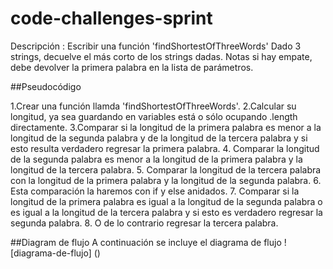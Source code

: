 # code-challenges-sprint

Descripción : Escribir una función 'findShortestOfThreeWords'
Dado 3 strings, decuelve el más corto de los strings dadas.
Notas si hay empate, debe devolver la primera palabra en la lista de parámetros.

##Pseudocódigo

1.Crear una función llamda 'findShortestOfThreeWords'.
2.Calcular su longitud, ya sea guardando en variables está o sólo ocupando .length directamente.
3.Comparar si la longitud de la primera palabra es menor a la longitud de la segunda palabra y de la longitud de la tercera palabra y si esto resulta verdadero regresar la primera palabra.
4. Comparar la longitud de la segunda palabra es menor a la longitud de la primera palabra y la longitud de la tercera palabra.
5. Comparar la longitud de la tercera palabra con la longitud de la primera palabra y la longitud de la segunda palabra.
6. Esta comparación la haremos con if y else anidados.
7. Comparar si la longitud de la primera palabra es igual a la longitud de la segunda palabra o es igual a la longitud de la tercera palabra y si esto es verdadero regresar la segunda palabra.
8. O de lo contrario regresar la tercera palabra.

##Diagram de flujo
A continuación se  incluye el diagrama de flujo 
![diagrama-de-flujo] ()